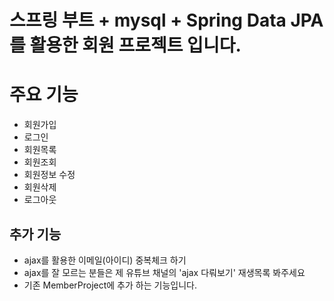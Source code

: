 # 스프링 부트 + mysql + Spring Data JPA를 활용한 회원 프로젝트 입니다.
# 주요 기능
- 회원가입
- 로그인
- 회원목록
- 회원조회
- 회원정보 수정
- 회원삭제
- 로그아웃

## 추가 기능
- ajax를 활용한 이메일(아이디) 중복체크 하기
- ajax를 잘 모르는 분들은 제 유튜브 채널의 'ajax 다뤄보기' 재생목록 봐주세요
- 기존 MemberProject에 추가 하는 기능입니다.
